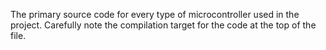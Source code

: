 The primary source code for every type of microcontroller used in the project.  Carefully note the compilation target for the code at the top of the file.
